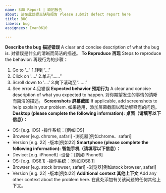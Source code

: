 ```yaml
---
name: BUG Report | 缺陷报告
about: 请在此处提交缺陷报告 Please submit defect report here
title: BUG
labels: bug
assignees: Ivan0610

---
```


**Describe the bug**
**描述错误**
A clear and concise description of what the bug is.
对错误是什么的清晰而简洁的描述。
**To Reproduce**
**再现**
Steps to reproduce the behavior:
再现行为的步骤：
1. Go to '...'
1.转到“…”
2. Click on '....'
2.单击“……”
3. Scroll down to '....'
3.向下滚动至“……”
4. See error
4.见错误
**Expected behavior**
**预期行为**
A clear and concise description of what you expected to happen.
对你期望发生的事情的清晰而简洁的描述。
**Screenshots**
**屏幕截图**
If applicable, add screenshots to help explain your problem.
如果适用，添加屏幕截图以帮助解释您的问题。
**Desktop (please complete the following information):**
**桌面（请填写以下信息）：**
- OS: [e.g. iOS]
-操作系统：[例如iOS]
- Browser [e.g. chrome, safari]
-浏览器[例如chrome、safari]
- Version [e.g. 22]
-版本[例如22]
**Smartphone (please complete the following information):**
**智能手机（请填写以下信息）：**
- Device: [e.g. iPhone6]
-设备：[例如iPhone6]
- OS: [e.g. iOS8.1]
-操作系统：[例如iOS8.1]
- Browser [e.g. stock browser, safari]
-浏览器[例如stock browser, safari]
- Version [e.g. 22]
-版本[例如22]
**Additional context**
**其他上下文**
Add any other context about the problem here.
在此处添加有关该问题的任何其他上下文。
